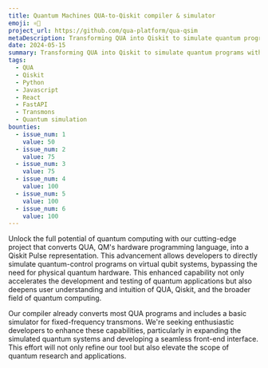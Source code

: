 ```yaml
---
title: Quantum Machines QUA-to-Qiskit compiler & simulator
emoji: ⚛️🐍
project_url: https://github.com/qua-platform/qua-qsim
metaDescription: Transforming QUA into Qiskit to simulate quantum programs without hardware constraints.
date: 2024-05-15
summary: Transforming QUA into Qiskit to simulate quantum programs without hardware constraints.
tags:
  - QUA
  - Qiskit
  - Python
  - Javascript
  - React
  - FastAPI
  - Transmons
  - Quantum simulation
bounties:
  - issue_num: 1
    value: 50
  - issue_num: 2
    value: 75
  - issue_num: 3
    value: 75
  - issue_num: 4
    value: 100
  - issue_num: 5
    value: 100
  - issue_num: 6
    value: 100
---
```


Unlock the full potential of quantum computing with our cutting-edge project that converts QUA, QM's hardware programming language, into a Qiskit Pulse representation. This advancement allows developers to directly simulate quantum-control programs on virtual qubit systems, bypassing the need for physical quantum hardware. This enhanced capability not only accelerates the development and testing of quantum applications but also deepens user understanding and intuition of QUA, Qiskit, and the broader field of quantum computing.

Our compiler already converts most QUA programs and includes a basic simulator for fixed-frequency transmons. We're seeking enthusiastic developers to enhance these capabilities, particularly in expanding the simulated quantum systems and developing a seamless front-end interface. This effort will not only refine our tool but also elevate the scope of quantum research and applications.

